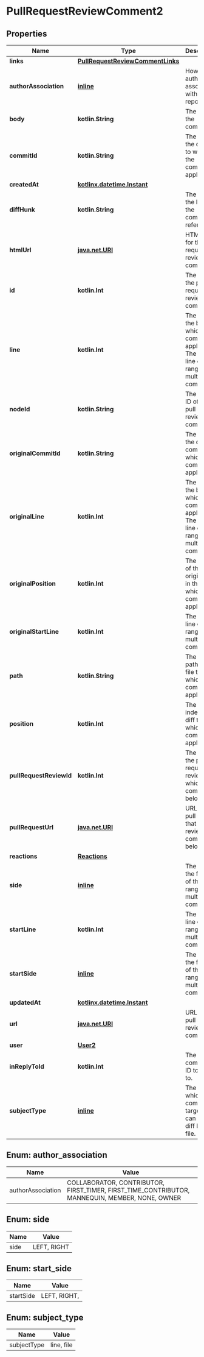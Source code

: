 
# PullRequestReviewComment2

## Properties
Name | Type | Description | Notes
------------ | ------------- | ------------- | -------------
**links** | [**PullRequestReviewCommentLinks**](PullRequestReviewCommentLinks.md) |  | 
**authorAssociation** | [**inline**](#AuthorAssociation) | How the author is associated with the repository. | 
**body** | **kotlin.String** | The text of the comment. | 
**commitId** | **kotlin.String** | The SHA of the commit to which the comment applies. | 
**createdAt** | [**kotlinx.datetime.Instant**](kotlinx.datetime.Instant.md) |  | 
**diffHunk** | **kotlin.String** | The diff of the line that the comment refers to. | 
**htmlUrl** | [**java.net.URI**](java.net.URI.md) | HTML URL for the pull request review comment. | 
**id** | **kotlin.Int** | The ID of the pull request review comment. | 
**line** | **kotlin.Int** | The line of the blob to which the comment applies. The last line of the range for a multi-line comment | 
**nodeId** | **kotlin.String** | The node ID of the pull request review comment. | 
**originalCommitId** | **kotlin.String** | The SHA of the original commit to which the comment applies. | 
**originalLine** | **kotlin.Int** | The line of the blob to which the comment applies. The last line of the range for a multi-line comment | 
**originalPosition** | **kotlin.Int** | The index of the original line in the diff to which the comment applies. | 
**originalStartLine** | **kotlin.Int** | The first line of the range for a multi-line comment. | 
**path** | **kotlin.String** | The relative path of the file to which the comment applies. | 
**position** | **kotlin.Int** | The line index in the diff to which the comment applies. | 
**pullRequestReviewId** | **kotlin.Int** | The ID of the pull request review to which the comment belongs. | 
**pullRequestUrl** | [**java.net.URI**](java.net.URI.md) | URL for the pull request that the review comment belongs to. | 
**reactions** | [**Reactions**](Reactions.md) |  | 
**side** | [**inline**](#Side) | The side of the first line of the range for a multi-line comment. | 
**startLine** | **kotlin.Int** | The first line of the range for a multi-line comment. | 
**startSide** | [**inline**](#StartSide) | The side of the first line of the range for a multi-line comment. | 
**updatedAt** | [**kotlinx.datetime.Instant**](kotlinx.datetime.Instant.md) |  | 
**url** | [**java.net.URI**](java.net.URI.md) | URL for the pull request review comment | 
**user** | [**User2**](User2.md) |  | 
**inReplyToId** | **kotlin.Int** | The comment ID to reply to. |  [optional]
**subjectType** | [**inline**](#SubjectType) | The level at which the comment is targeted, can be a diff line or a file. |  [optional]


<a id="AuthorAssociation"></a>
## Enum: author_association
Name | Value
---- | -----
authorAssociation | COLLABORATOR, CONTRIBUTOR, FIRST_TIMER, FIRST_TIME_CONTRIBUTOR, MANNEQUIN, MEMBER, NONE, OWNER


<a id="Side"></a>
## Enum: side
Name | Value
---- | -----
side | LEFT, RIGHT


<a id="StartSide"></a>
## Enum: start_side
Name | Value
---- | -----
startSide | LEFT, RIGHT, 


<a id="SubjectType"></a>
## Enum: subject_type
Name | Value
---- | -----
subjectType | line, file



